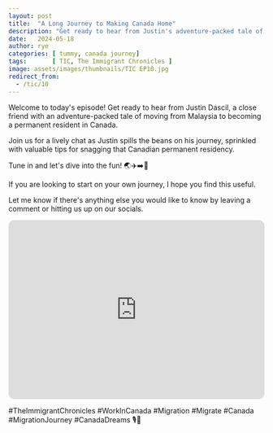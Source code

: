 ```yaml
---
layout: post
title:  "A Long Journey to Making Canada Home"
description: "Get ready to hear from Justin's adventure-packed tale of moving from Malaysia ..."
date:   2024-05-18
author: rye
categories: [ tummy, canada journey]
tags:       [ TIC, The Immigrant Chronicles ]
image: assets/images/thumbnails/TIC EP10.jpg
redirect_from:
  - /tic/10
---
```

Welcome to today's episode! Get ready to hear from Justin Dascil, a close friend with an adventure-packed tale of moving from Malaysia to becoming a permanent resident in Canada.

Join us for a lively chat as Justin spills the beans on his journey, sprinkled with valuable tips for snagging that Canadian permanent residency.

Tune in and let's dive into the fun! 🌏✈️➡️💼

If you are looking to start on your own journey, I hope you find this useful.

Let me know if there's anything else you would like to know by leaving a comment or hitting us up on our socials.

<iframe style="border-radius:12px" src="https://open.spotify.com/embed/episode/6Oxsf7U0CQ3jJeuCCHk3nK?utm_source=generator" width="100%" height="352" frameBorder="0" allowfullscreen="" allow="autoplay; clipboard-write; encrypted-media; fullscreen; picture-in-picture" loading="lazy"></iframe>



#TheImmigrantChronicles 
#WorkInCanada 
#Migration 
#Migrate 
#Canada 
#MigrationJourney 
#CanadaDreams 
🎙️🌟
